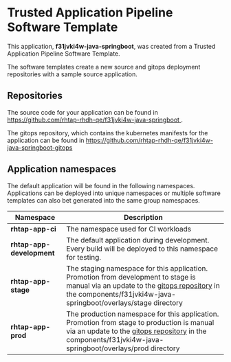 # Trusted Application Pipeline Software Template

This application, **f31jvki4w-java-springboot**, was created from a Trusted Application Pipeline Software Template.

The software templates create a new source and gitops deployment repositories with a sample source application. 

## Repositories

The source code for your application can be found in [https://github.com/rhtap-rhdh-qe/f31jvki4w-java-springboot ](https://github.com/rhtap-rhdh-qe/f31jvki4w-java-springboot ).
 
The gitops repository, which contains the kubernetes manifests for the application can be found in 
[https://github.com/rhtap-rhdh-qe/f31jvki4w-java-springboot-gitops ](https://github.com/rhtap-rhdh-qe/f31jvki4w-java-springboot-gitops ) 

## Application namespaces 

The default application will be found in the following namespaces. Applications can be deployed into unique namespaces or multiple software templates can also bet generated into the same group namespaces.  

|  Namespace   |  Description   |  
| -------- | -------- |
| **rhtap-app-ci** | The namespace used for CI workloads |
| **rhtap-app-development** | The default application during development. Every build will be deployed to this namespace for testing. |
| **rhtap-app-stage** | The staging namespace for this application. Promotion from development to stage is manual via an update to the [gitops repository](https://github.com/rhtap-rhdh-qe/f31jvki4w-java-springboot-gitops ) in the components/f31jvki4w-java-springboot/overlays/stage directory |
| **rhtap-app-prod** | The production namespace for this application. Promotion from stage to production is manual via an update to the [gitops repository](https://github.com/rhtap-rhdh-qe/f31jvki4w-java-springboot-gitops ) in the components/f31jvki4w-java-springboot/overlays/prod directory |